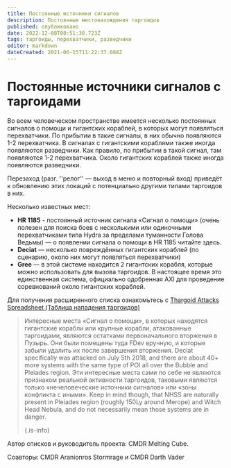 ```yaml
---
title: Постоянные источники сигналов
description: Постоянные местонахождения таргоидов
published: опубликовано
date: 2022-12-08T00:51:38.723Z
tags: таргоиды, перехватчики, разведчики
editor: markdown
dateCreated: 2021-06-15T11:22:37.088Z
---
```


# Постоянные источники сигналов с таргоидами
Во всем человеческом пространстве имеется несколько постоянных сигналов о помощи и гигантских кораблей, в которых могут появляться перехватчики. По прибытии в такие сигналы, в них обычно появляются 1-2 перехватчика. В сигналах с гигантскими кораблями также иногда появляются разведчики. Как правило, по прибытии в такой сигнал, там появляются 1-2 перехватчика. Около гигантских кораблей также иногда появляются разведчики.

Перезаход (разг. ''релог'' — выход в меню и повторный вход) приведёт к обновлению этих локаций с потенциально другими типами таргоидов в них.

Несколько известных мест:

- **HR 1185** - постоянный источник сигнала «Сигнал о помощи» (очень полезен для поиска боев с несколькими или одиночными перехватчиками типа Hydra за пределами туманности Голова Ведьмы) — о появлении сигнала о помощи в HR 1185 читайте здесь.
- **Deciat** — несколько повреждённых гигантских кораблей (по сценарию, около них могут появляться перехватчики)
- **Gree** — в этой системе находится 2 гигантских корабля, которые можно использовать для вызова таргоидов. В настоящее время это единственная система, официально одобренная AXI для проведение соревнований около гигантских кораблей.

Для получения расширенного списка ознакомьтесь с [Thargoid Attacks Spreadsheet (Таблица нападения таргоидов)](https://docs.google.com/spreadsheets/d/1hnJTNAwAu0fY9Asu8SgXsfpjyTFxRhW_4oPCJS5Ydv4/edit#gid=0)



> Интересные места «Сигнал о помощи», в которых находятся гигантские корабли или крупные корабли, атакованные таргоидами, являются остатками первоначального вторжения в Пузырь. Они были помещены туда FDev вручную, и которые забыли удалить их после завершения вторжения. Deciat specifically was attacked on July 5th 2018, and there are about 40+ more systems with the same type of POI all over the Bubble and Pleiades region. Эти интересные места сами по себе не являются признаком реальной активности таргоидов, таковыми являются только «нечеловеческие источники сигналов» или «зоны конфликта с иными». Keep in mind though, that NHSS are naturally present in Pleiades region (roughly 150Ly around Merope) and Witch Head Nebula, and do not necessarily mean those systems are in danger. 
> 
> {.is-info}


Автор списков и руководитель проекта: CMDR Melting Cube.

Соавторы: CMDR Aranionros Stormrage и CMDR Darth Vader
